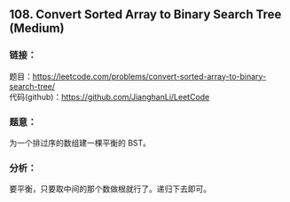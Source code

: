 ## 108. Convert Sorted Array to Binary Search Tree (Medium)

### **链接**：
题目：https://leetcode.com/problems/convert-sorted-array-to-binary-search-tree/  
代码(github)：https://github.com/JianghanLi/LeetCode

### **题意**：
为一个排过序的数组建一棵平衡的 BST。

### **分析**：
要平衡，只要取中间的那个数做根就行了。递归下去即可。


